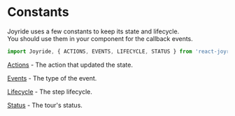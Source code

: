 # Constants

Joyride uses a few constants to keep its state and lifecycle.  
You should use them in your component for the callback events.

```javascript
import Joyride, { ACTIONS, EVENTS, LIFECYCLE, STATUS } from 'react-joyride';
```

[Actions](https://github.com/gilbarbara/react-joyride/blob/master/src/constants/actions.js) - The action that updated the state.

[Events](https://github.com/gilbarbara/react-joyride/blob/master/src/constants/events.js) - The type of the event.

[Lifecycle](https://github.com/gilbarbara/react-joyride/blob/master/src/constants/lifecycle.js) - The step lifecycle.

[Status](https://github.com/gilbarbara/react-joyride/blob/master/src/constants/status.js) - The tour's status.

